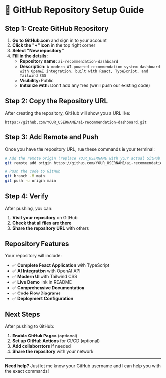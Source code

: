 # 🚀 GitHub Repository Setup Guide

## Step 1: Create GitHub Repository

1. **Go to GitHub.com** and sign in to your account
2. **Click the "+" icon** in the top right corner
3. **Select "New repository"**
4. **Fill in the details:**
   - **Repository name:** `ai-recommendation-dashboard`
   - **Description:** `A modern AI-powered recommendation system dashboard with OpenAI integration, built with React, TypeScript, and Tailwind CSS`
   - **Visibility:** Public
   - **Initialize with:** Don't add any files (we'll push our existing code)

## Step 2: Copy the Repository URL

After creating the repository, GitHub will show you a URL like:
```
https://github.com/YOUR_USERNAME/ai-recommendation-dashboard.git
```

## Step 3: Add Remote and Push

Once you have the repository URL, run these commands in your terminal:

```bash
# Add the remote origin (replace YOUR_USERNAME with your actual GitHub username)
git remote add origin https://github.com/YOUR_USERNAME/ai-recommendation-dashboard.git

# Push the code to GitHub
git branch -M main
git push -u origin main
```

## Step 4: Verify

After pushing, you can:
1. **Visit your repository** on GitHub
2. **Check that all files are there**
3. **Share the repository URL** with others

## Repository Features

Your repository will include:
- ✅ **Complete React Application** with TypeScript
- ✅ **AI Integration** with OpenAI API
- ✅ **Modern UI** with Tailwind CSS
- ✅ **Live Demo** link in README
- ✅ **Comprehensive Documentation**
- ✅ **Code Flow Diagrams**
- ✅ **Deployment Configuration**

## Next Steps

After pushing to GitHub:
1. **Enable GitHub Pages** (optional)
2. **Set up GitHub Actions** for CI/CD (optional)
3. **Add collaborators** if needed
4. **Share the repository** with your network

---

**Need help?** Just let me know your GitHub username and I can help you with the exact commands! 